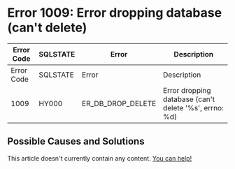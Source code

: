 
# Error 1009: Error dropping database (can't delete)


| Error Code | SQLSTATE | Error | Description |
| --- | --- | --- | --- |
| Error Code | SQLSTATE | Error | Description |
| 1009 | HY000 | ER_DB_DROP_DELETE | Error dropping database (can't delete '%s', errno: %d) |




## Possible Causes and Solutions


This article doesn't currently contain any content. [You can help!](/kb/en/writing-and-editing-knowledge-base-articles/)

